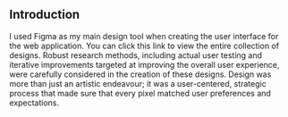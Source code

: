## Introduction
I used Figma as my main design tool when creating the user interface for the web application. You can click this link to view the entire collection of designs. Robust research methods, including actual user testing and iterative improvements targeted at improving the overall user experience, were carefully considered in the creation of these designs. Design was more than just an artistic endeavour; it was a user-centered, strategic process that made sure that every pixel matched user preferences and expectations.